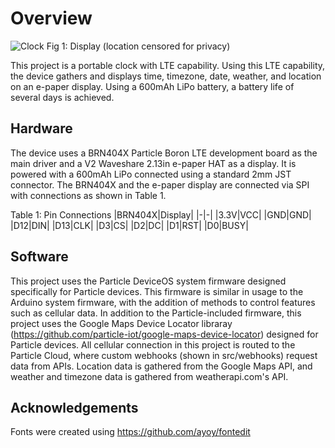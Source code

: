 # Overview
![Clock](https://github.com/awilkin2/LTE-Clock/assets/152574032/2ea831e0-6879-4a9a-885b-9f26429cca4b)
Fig 1: Display (location censored for privacy)

This project is a portable clock with LTE capability. Using this LTE capability, the device gathers and displays time, timezone, date, weather, and location on an e-paper display. Using a 600mAh LiPo battery, a battery life of several days is achieved.

## Hardware
The device uses a BRN404X Particle Boron LTE development board as the main driver and a V2 Waveshare 2.13in e-paper HAT as a display. It is powered with a 600mAh LiPo connected using a standard 2mm JST connector. The BRN404X and the e-paper display are connected via SPI with connections as shown in Table 1.

Table 1: Pin Connections
|BRN404X|Display|
|-|-|
|3.3V|VCC|
|GND|GND|
|D12|DIN|
|D13|CLK|
|D3|CS|
|D2|DC|
|D1|RST|
|D0|BUSY|

## Software

This project uses the Particle DeviceOS system firmware designed specifically for Particle devices. This firmware is similar in usage to the Arduino system firmware, with the addition of methods to control features such as cellular data. In addition to the Particle-included firmware, this project uses the Google Maps Device Locator libraray (https://github.com/particle-iot/google-maps-device-locator) designed for Particle devices.
All cellular connection in this project is routed to the Particle Cloud, where custom webhooks (shown in src/webhooks) request data from APIs. Location data is gathered from the Google Maps API, and weather and timezone data is gathered from weatherapi.com's API.

## Acknowledgements
Fonts were created using https://github.com/ayoy/fontedit
